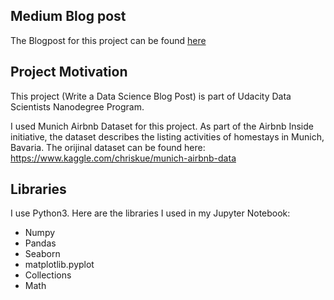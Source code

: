 ## Medium Blog post
The Blogpost for this project can be found [here](https://jalal-k-tareen.medium.com/munich-airbnb-listings-analysis-806214e5af0f)

## Project Motivation
This project (Write a Data Science Blog Post) is part of Udacity Data Scientists Nanodegree Program.

I used Munich Airbnb Dataset for this project. As part of the Airbnb Inside initiative, the dataset describes the listing activities of homestays in Munich, Bavaria. The orijinal dataset can be found here: https://www.kaggle.com/chriskue/munich-airbnb-data


## Libraries
I use Python3. Here are the libraries I used in my Jupyter Notebook:

 - Numpy
 - Pandas
 - Seaborn
 - matplotlib.pyplot
 - Collections
 - Math
